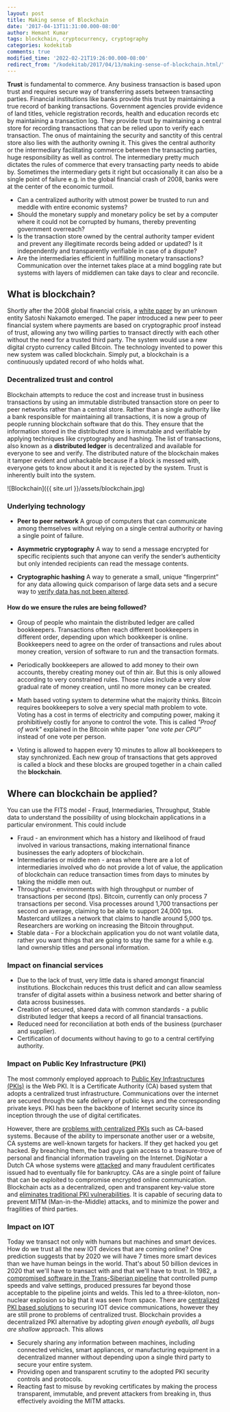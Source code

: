 ```yaml
---
layout: post
title: Making sense of Blockchain
date: '2017-04-13T11:31:00.000-08:00'
author: Hemant Kumar
tags: blockchain, cryptocurrency, cryptography
categories: kodekitab
comments: true
modified_time: '2022-02-21T19:26:00.000-08:00'
redirect_from: "/kodekitab/2017/04/13/making-sense-of-blockchain.html/"
---
```


 **Trust** is fundamental to commerce. Any business transaction is based upon trust and requires secure way of transferring assets between transacting parties. Financial institutions like banks provide this trust by maintaining a true record of banking transactions. Government agencies provide evidence of land titles, vehicle registration records, health and education records etc by maintaining a transaction log. They provide trust by maintaining a central store for recording transactions that can be relied upon to verify each transaction. The onus of maintaining the security and sanctity of this central store also lies with the authority owning it. This gives the central authority or the intermediary facilitating commerce between the transacting parties, huge responsibility as well as control. The intermediary pretty much dictates the rules of commerce that every transacting party needs to abide by. Sometimes the intermediary gets it right but occasionally it can also be a single point of failure e.g. in the global financial crash of 2008, banks were at the center of the economic turmoil.

* Can a centralized authority with utmost power be trusted to run and meddle with entire economic systems?
* Should the monetary supply and monetary policy be set by a computer where it could not be corrupted by humans, thereby preventing government overreach?
* Is the transaction store owned by the central authority tamper evident and prevent any illegitimate records being added or updated? Is it independently and transparently verifiable in case of a dispute?
* Are the intermediaries efficient in fulfilling monetary transactions? Communication over the internet takes place at a mind boggling rate but systems with layers of middlemen can take days to clear and reconcile.

## What is blockchain?

Shortly after the 2008 global financial crisis, a [white paper](https://bitcoin.org/en/bitcoin-paper) by an unknown entity Satoshi Nakamoto emerged. The paper introduced a new peer to peer financial system where payments are based on cryptographic proof instead of trust, allowing any two willing parties to transact directly with each other without the need for a trusted third party. The system would use a new digital crypto currency called Bitcoin. The technology invented to power this new system was called blockchain. Simply put, a blockchain is a continuously updated record of who holds what.

### Decentralized trust and control

Blockchain attempts to reduce the cost and increase trust in business transactions by using an immutable distributed transaction store on peer to peer networks rather than a central store. Rather than a single authority like a bank responsible for maintaining all transactions, it is now a group of people running blockchain software that do this. They ensure that the information stored in the distributed store is immutable and verifiable by applying techniques like cryptography and hashing. The list of transactions, also known as a **distributed ledger** is decentralized and available for everyone to see and verify. The distributed nature of the blockchain makes it tamper evident and unhackable because if a block is messed with, everyone gets to know about it and it is rejected by the system. Trust is inherently built into the system.

![Blockchain]({{ site.url }}/assets/blockchain.jpg)

### Underlying technology

* **Peer to peer network**
A group of computers that can communicate among themselves without relying on a single central authority or having a single point of failure.

* **Asymmetric cryptography**
A way to send a message encrypted for specific recipients such that anyone can verify the sender’s authenticity but only intended recipients can read the message contents.

* **Cryptographic hashing**
A way to generate a small, unique “fingerprint” for any data allowing quick comparison of large data sets and a secure way to [verify data has not been altered](https://www.miracl.com/press/the-essence-of-the-blockchain).

#### How do we ensure the rules are being followed?

* Group of people who maintain the distributed ledger are called bookkeepers. Transactions often reach different bookkeepers in different order, depending upon which bookkeeper is online. Bookkeepers need to agree on the order of transactions and rules about money creation, version of software to run and the transaction formats.

* Periodically bookkeepers are allowed to add money to their own accounts, thereby creating money out of thin air. But this is only allowed according to very constrained rules. Those rules include a very slow gradual rate of money creation, until no more money can be created.

* Math based voting system to determine what the majority thinks. Bitcoin requires bookkeepers to solve a very special math problem to vote. Voting has a cost in terms of electricity and computing power, making it prohibitively costly for anyone to control the vote. This is called *"Proof of work"* explained in the Bitcoin white paper *"one vote per CPU"* instead of one vote per person.

* Voting is allowed to happen every 10 minutes to allow all bookkeepers to stay synchronized. Each new group of transactions that gets approved is called a block and these blocks are grouped together in a chain called the **blockchain**.

## Where can blockchain be applied?

You can use the FITS model - Fraud, Intermediaries, Throughput, Stable data to understand the possibility of using blockchain applications in a particular environment. This could include

* Fraud - an environment which has a history and likelihood of fraud involved in various transactions, making international finance businesses the early adopters of blockchain.
* Intermediaries or middle men - areas where there are a lot of intermediaries involved who do not provide a lot of value, the application of blockchain can reduce transaction times from days to minutes by taking the middle men out.
* Throughput - environments with high throughput or number of transactions per second (tps). Bitcoin, currently can only process 7 transactions per second. Visa processes around 1,700 transactions per second on average, claiming to be able to support 24,000 tps. Mastercard utilizes a network that claims to handle around 5,000 tps. Researchers are working on increasing the Bitcoin throughput.
* Stable data - For a blockchain application you do not want volatile data, rather you want things that are going to stay the same for a while e.g. land ownership titles and personal information.

### Impact on financial services

* Due to the lack of trust, very little data is shared amongst financial institutions. Blockchain reduces this trust deficit and can allow seamless transfer of digital assets within a business network and better sharing of data across businesses.
* Creation of secured, shared data with common standards - a public distributed ledger that keeps a record of all financial transactions.
* Reduced need for reconciliation at both ends of the business (purchaser and supplier).
* Certification of documents without having to go to a central certifying authority.

### Impact on Public Key Infrastructure (PKI)

The most commonly employed approach to [Public Key Infrastructures (PKIs)](https://www.thesslstore.com/blog/wide-world-pki/) is the Web PKI. It is a Certificate Authority (CA) based system that adopts a centralized trust infrastructure. Communications over the internet are secured through the safe delivery of public keys and the corresponding private keys. PKI has been the backbone of Internet security since its inception through the use of digital certificates.

However, there are [problems with centralized PKIs](https://medium.com/hackernoon/decentralized-public-key-infrastructure-dpki-what-is-it-and-why-does-it-matter-babee9d88579) such as CA-based systems. Because of the ability to impersonate another user or a website, CA systems are well-known targets for hackers. If they get hacked you get hacked. By breaching them, the bad guys gain access to a treasure-trove of personal and financial information traveling on the Internet. DigiNotar a Dutch CA whose systems were [attacked](https://www.wired.com/2011/09/diginotar-bankruptcy/) and many fraudulent certificates issued had to eventually file for bankruptcy. CAs are a single point of failure that can be exploited to compromise encrypted online communication. Blockchain acts as a decentralized, open and transparent key-value store and [eliminates traditional PKI vulnerabilities](https://remme.io/blog/how-blockchain-addresses-public-key-infrastructure-shortcomings). It is capable of securing data to prevent MITM (Man-in-the-Middle) attacks, and to minimize the power and fragilities of third parties.

### Impact on IOT

Today we transact not only with humans but machines and smart devices. How do we trust all the new IOT devices that are coming online? One prediction suggests that by 2020 we will have 7 times more smart devices than we have human beings in the world. That's about 50 billion devices in 2020 that we'll have to transact with and that we'll have to trust. In 1982, a [compromised software in the Trans-Siberian pipeline](https://en.wikipedia.org/wiki/At_the_Abyss) that controlled pump speeds and valve settings, produced pressures far beyond those acceptable to the pipeline joints and welds. This led to a three-kiloton, non-nuclear explosion so big that it was seen from space. There are [centralized PKI based solutions](https://www.digicert.com/internet-of-things/) to securing IOT device communications, however they are still prone to problems of centralized trust. Blockchain provides a decentralized PKI alternative by adopting *given enough eyeballs, all bugs are shallow* approach. This allows

* Securely sharing any information between machines, including connected vehicles, smart appliances, or manufacturing equipment in a decentralized manner without depending upon a single third party to secure your entire system.
* Providing open and transparent scrutiny to the adopted PKI security controls and protocols.
* Reacting fast to misuse by revoking certificates by making the process transparent, immutable, and prevent attackers from breaking in, thus effectively avoiding the MITM attacks.
